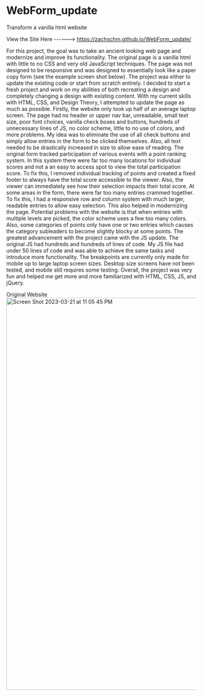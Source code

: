 # WebForm_update
Transform a vanilla html website

View the Site Here ------> https://zachschm.github.io/WebForm_update/

For this project, the goal was to take an ancient looking web page and modernize and improve its functionality. The original page is a vanilla html with little to no CSS and very old JavaScript techniques. The page was not designed to be responsive and was designed to essentially look like a paper copy form (see the example screen shot below). The project was either to update the existing code or start from scratch entirely. I decided to start a fresh project and work on my abilities of both recreating a design and completely changing a design with existing content. With my current skills with HTML, CSS, and Design Theory, I attempted to update the page as much as possible. Firstly, the website only took up half of an average laptop screen. The page had no header or upper nav bar, unreadable, small text size, poor font choices, vanilla check boxes and buttons, hundreds of unnecessary lines of JS, no color scheme, little to no use of colors, and more problems. My idea was to eliminate the use of all check buttons and simply allow entries in the form to be clicked themselves. Also, all text needed to be drastically increased in size to allow ease of reading. The original form tracked participation of various events with a point ranking system. In this system there were far too many locations for individual scores and not a an easy to access spot to view the total participation score. To fix this, I removed individual tracking of points and created a fixed footer to always have the total score accessible to the viewer. Also, the viewer can immediately see how their selection impacts their total score. At some areas in the form, there were far too many entries crammed together. To fix this, I had a responsive row and column system with much larger, readable entries to allow easy selection. This also helped in modernizing the page. Potential problems with the website is that when entries with multiple levels are picked, the color scheme uses a few too many colors. Also, some categories of points only have one or two entries which causes the category subleaders to become slightly blocky at some points. The greatest advancement with the project came with the JS update. The original JS had hundreds and hundreds of lines of code. My JS file had under 50 lines of code and was able to achieve the same tasks and introduce more functionality. The breakpoints are currently only made for mobile up to large laptop screen sizes. Desktop size screens have not been tested, and mobile still requires some testing. Overall, the project was very fun and helped me get more and more familiarized with HTML, CSS, JS, and jQuery. 

Original Website
<img width="1035" alt="Screen Shot 2023-03-21 at 11 05 45 PM" src="https://user-images.githubusercontent.com/102704926/226799548-94232949-f390-4b1e-a2b2-d8b950670236.png">
